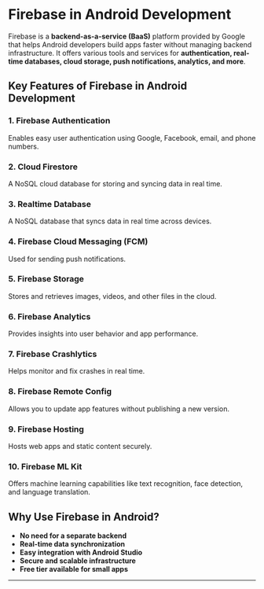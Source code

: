# Firebase in Android Development

Firebase is a **backend-as-a-service (BaaS)** platform provided by Google that helps Android developers build apps faster without managing backend infrastructure. It offers various tools and services for **authentication, real-time databases, cloud storage, push notifications, analytics, and more**.

## **Key Features of Firebase in Android Development**

### 1. **Firebase Authentication**
Enables easy user authentication using Google, Facebook, email, and phone numbers.

### 2. **Cloud Firestore**
A NoSQL cloud database for storing and syncing data in real time.

### 3. **Realtime Database**
A NoSQL database that syncs data in real time across devices.

### 4. **Firebase Cloud Messaging (FCM)**
Used for sending push notifications.

### 5. **Firebase Storage**
Stores and retrieves images, videos, and other files in the cloud.

### 6. **Firebase Analytics**
Provides insights into user behavior and app performance.

### 7. **Firebase Crashlytics**
Helps monitor and fix crashes in real time.

### 8. **Firebase Remote Config**
Allows you to update app features without publishing a new version.

### 9. **Firebase Hosting**
Hosts web apps and static content securely.

### 10. **Firebase ML Kit**
Offers machine learning capabilities like text recognition, face detection, and language translation.

## **Why Use Firebase in Android?**
- **No need for a separate backend**
- **Real-time data synchronization**
- **Easy integration with Android Studio**
- **Secure and scalable infrastructure**
- **Free tier available for small apps**

---